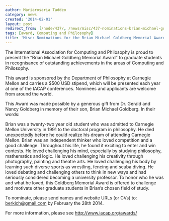 ```yaml
---
author: Mariarosaria Taddeo
category: news
created: '2014-02-01'
layout: post
redirect_from: [/node/437/, /news/misc/437-nominations-brian-michael-goldberg-memorial-award/]
tags: [award, Computing and Philosophy]
title: 'Misc: Nominations for the Brian Michael Goldberg Memorial Award'
---
```

The International Association for Computing and Philosophy is proud to present
the “Brian Michael Goldberg Memorial Award” to graduate students in
recognisance of outstanding achievements in the areas of Computing and
Philosophy.

This award is sponsored by the Department of Philosophy at Carnegie Mellon and
carries a $500 USD stipend, which will be presented each year at one of the
IACAP conferences. Nominees and applicants are welcome from around the world.

This Award was made possible by a generous gift from Dr. Gerald and Nancy
Goldberg in memory of their son, Brian Michael Goldberg. In their words:

Brian was a twenty-two year old student who was admitted to Carnegie Mellon
University in 1991 to the doctoral program in philosophy. He died unexpectedly
before he could realize his dream of attending Carnegie Mellon. Brian was an
independent thinker who loved competition and a good challenge. Throughout his
life, he found it exciting to enter and win contests. He loved challenging his
mind, especially by studying philosophy, mathematics and logic. He loved
challenging his creativity through photography, painting and theatre arts. He
loved challenging his body by learning such diverse sports as wrestling,
fencing and scuba diving. He loved debating and challenging others to think in
new ways and had seriously considered becoming a university professor. To
honor who he was and what he loved, this Goldberg Memorial Award is offered to
challenge and motivate other graduate students in Brian’s chosen field of
study.

To nominate, please send names and website URLs (or CVs) to:
[berkich@gmail.com](mailto:berkich@gmail.com) by February the 28th 2014.

For more information, please see <http://www.iacap.org/awards/>

